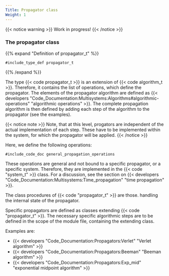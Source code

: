 ```yaml
---
Title: Propagator class
Weight: 1
---
```


{{< notice warning >}}
Work in progress!
{{< /notice >}}


### The propagator class

{{% expand "Definition of propagator_t" %}}
```Fortran
#include_type_def propagator_t
```
{{% /expand %}}

The type {{< code propagator_t >}} is an extension of {{< code algorithm_t >}}. Therefore, it contains the list of operations, which define the propagator.
The elements of the propagator algorithm are defined as {{< developers "Code_Documentation:Multisystems:Algorithms#algorithmic-operations" "algorithmic operations" >}}.
The complete propagation algorithm is then defined by adding each step of the algorithm to the propagator (see the examples).

{{< notice note >}}
Note, that at this level, progators are independent of the actual implementation of each step. These have to be implemented within the system, for which the propagator will be applied.
{{< /notice >}}

Here, we define the following operations:
```Fortran
#include_code_doc general_propagation_operations
```
These operations are general and not bound to a specific propagator, or a specific system. Therefore, they are implemented in the {{< code "system_t" >}} class. For a discussion, see the section on {{< developers "Code_Documentation:Multisystems:Time_propagation" "time propagation" >}}.


The class procedures of {{< code "propagator_t" >}} are those. handling the internal state of the propagator.

Specific propagators are defined as classes extending {{< code "propagator_t" >}}. The necessary specific algorithmic steps are to be defined in the scope of the module file, containing the extending class.

Examples are:
* {{< developers "Code_Documentation:Propagators:Verlet" "Verlet algorithm" >}}
* {{< developers "Code_Documentation:Propagators:Beeman" "Beeman algorithm" >}}
* {{< developers "Code_Documentation:Propagators:Exp_mid" "exponential midpoint algorithm" >}}